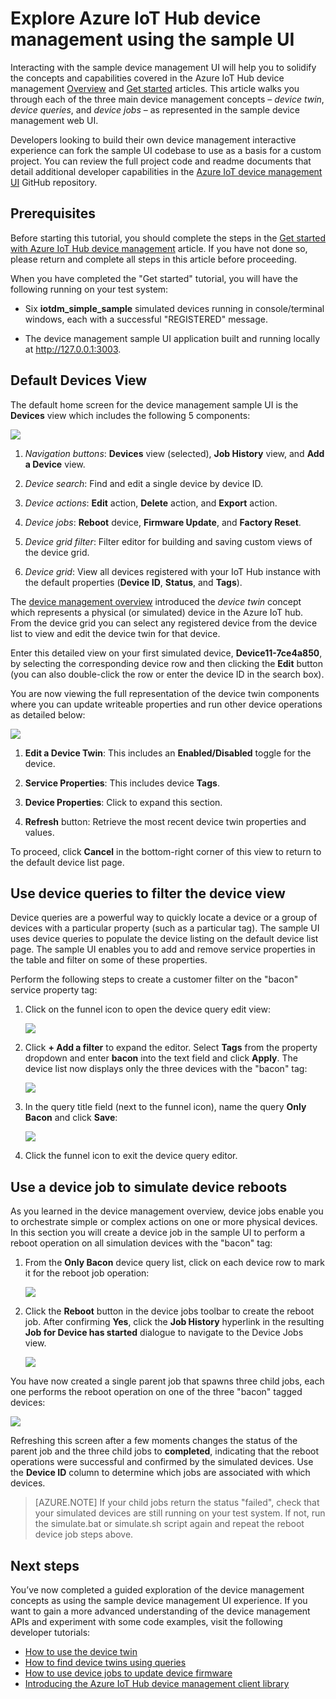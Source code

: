 <properties
 pageTitle="Use the IoT Hub device management UI | Microsoft Azure"
 description="Walkthrough of using the Azure IoT Hub device management UI"
 services="iot-hub"
 documentationCenter=""
 authors="dominicbetts"
 manager="timlt"
 editor=""/>

<tags
 ms.service="iot-hub"
 ms.devlang="na"
 ms.topic="article"
 ms.tgt_pltfrm="na"
 ms.workload="na"
 ms.date="06/08/2016"
 ms.author="dobett"/>

# Explore Azure IoT Hub device management using the sample UI

Interacting with the sample device management UI will help you to solidify the concepts and capabilities covered in the Azure IoT Hub device management [Overview][lnk-dm-overview] and [Get started][lnk-get-started] articles. This article walks you through each of the three main device management concepts – *device twin*, *device queries*, and *device jobs* – as represented in the sample device management web UI.

Developers looking to build their own device management interactive experience can fork the sample UI codebase to use as a basis for a custom project. You can review the full project code and readme documents that detail additional developer capabilities in the [Azure IoT device management UI][lnk-dm-github] GitHub repository.

## Prerequisites

Before starting this tutorial, you should complete the steps in the [Get started with Azure IoT Hub device management][lnk-get-started] article. If you have not done so, please return and complete all steps in this article before proceeding.

When you have completed the "Get started" tutorial, you will have the following running on your test system:

- Six **iotdm\_simple\_sample** simulated devices running in console/terminal windows, each with a successful "REGISTERED" message.

- The device management sample UI application built and running locally at <http://127.0.0.1:3003>.

## Default Devices View

The default home screen for the device management sample UI is the **Devices** view which includes the following 5 components:

![][1]

1.  *Navigation buttons*: **Devices** view (selected), **Job History** view, and **Add a Device** view.

2. *Device search*: Find and edit a single device by device ID.

3.  *Device actions*: **Edit** action, **Delete** action, and **Export** action.

4.  *Device jobs*: **Reboot** device, **Firmware Update**, and **Factory Reset**.

5.  *Device grid filter*: Filter editor for building and saving custom views of the device grid.

6.  *Device grid*: View all devices registered with your IoT Hub instance with the default properties (**Device ID**, **Status**, and **Tags**).

The [device management overview][lnk-dm-overview] introduced the *device twin* concept which represents a physical (or simulated) device in the Azure IoT hub. From the device grid you can select any registered device from the device list to view and edit the device twin for that device.

Enter this detailed view on your first simulated device, **Device11-7ce4a850**, by selecting the corresponding device row and then clicking the **Edit** button (you can also double-click the row or enter the device ID in the search box).

You are now viewing the full representation of the device twin components where you can update writeable properties and run other device operations as detailed below:

![][2]

1.  **Edit a Device Twin**: This includes an **Enabled/Disabled** toggle for the device.

2.  **Service Properties**: This includes device **Tags**.

3.  **Device Properties**: Click to expand this section.

4.  **Refresh** button: Retrieve the most recent device twin properties and values.

To proceed, click **Cancel** in the bottom-right corner of this view to return to the default device list page.

## Use device queries to filter the device view

Device queries are a powerful way to quickly locate a device or a group of devices with a particular property (such as a particular tag). The sample UI uses device queries to populate the device listing on the default device list page. The sample UI enables you to add and remove service properties in the table and filter on some of these properties.

Perform the following steps to create a customer filter on the "bacon" service property tag:

1.  Click on the funnel icon to open the device query edit view:

    ![][3]

2.  Click **+ Add a filter** to expand the editor. Select **Tags** from the property dropdown and enter **bacon** into the text field and click **Apply**. The device list now displays only the three devices with the "bacon" tag:

    ![][4]

3.  In the query title field (next to the funnel icon), name the query **Only Bacon** and click **Save**:

    ![][5]

4.  Click the funnel icon to exit the device query editor.

## Use a device job to simulate device reboots 

As you learned in the device management overview, device jobs enable you to orchestrate simple or complex actions on one or more physical devices. In this section you will create a device job in the sample UI to perform a reboot operation on all simulation devices with the "bacon" tag:

1.  From the **Only Bacon** device query list, click on each device row to mark it for the reboot job operation:

    ![][6]

2.  Click the **Reboot** button in the device jobs toolbar to create the reboot job. After confirming **Yes**, click the **Job History** hyperlink in the resulting **Job for Device has started** dialogue to navigate to the Device Jobs view.

    ![][7]

You have now created a single parent job that spawns three child jobs, each one performs the reboot operation on one of the three "bacon" tagged devices:

![][8]

Refreshing this screen after a few moments changes the status of the parent job and the three child jobs to **completed**, indicating that the reboot operations were successful and confirmed by the simulated devices. Use the **Device ID** column to determine which jobs are associated with which devices.


> [AZURE.NOTE] If your child jobs return the status "failed", check that your simulated devices are still running on your test system. If not, run the simulate.bat or simulate.sh script again and repeat the reboot device job steps above.

## Next steps

You’ve now completed a guided exploration of the device management concepts as using the sample device management UI experience. If you want to gain a more advanced understanding of the device management APIs and experiment with some code examples, visit the following developer tutorials:

- [How to use the device twin][lnk-tutorial-twin]
- [How to find device twins using queries][lnk-tutorial-queries]
- [How to use device jobs to update device firmware][lnk-tutorial-jobs]
- [Introducing the Azure IoT Hub device management client library][lnk-library-c]

[1]: media/iot-hub-device-management-ui-sample/image1.png
[2]: media/iot-hub-device-management-ui-sample/image2.png
[3]: media/iot-hub-device-management-ui-sample/image3.png
[4]: media/iot-hub-device-management-ui-sample/image4.png
[5]: media/iot-hub-device-management-ui-sample/image5.png
[6]: media/iot-hub-device-management-ui-sample/image6.png
[7]: media/iot-hub-device-management-ui-sample/image7.png
[8]: media/iot-hub-device-management-ui-sample/image8.png

[lnk-dm-overview]: iot-hub-device-management-overview.md
[lnk-get-started]: iot-hub-device-management-get-started.md
[lnk-dm-github]: https://github.com/Azure/azure-iot-device-management/
[lnk-library-c]: iot-hub-device-management-library.md
[lnk-tutorial-twin]: iot-hub-device-management-device-twin.md
[lnk-tutorial-queries]: iot-hub-device-management-device-query.md
[lnk-tutorial-jobs]: iot-hub-device-management-device-jobs.md
